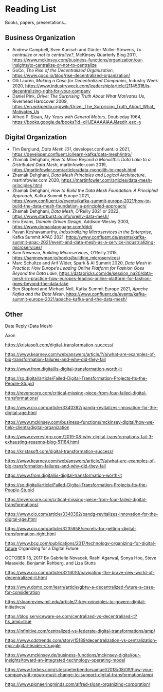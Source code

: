 # Reading List

Books, papers, presentations...

## Business Organization

* Andrew Campbell, Sven Kunisch and Günter Müller-Stewens, *To centralize or not to centralize?*, McKinsey Quarterly Blog 2011, https://www.mckinsey.com/business-functions/organization/our-insights/to-centralize-or-not-to-centralize
* GoCo, *The Rise of the Decentralized Organization*, https://www.goco.io/blog/rise-decentralized-organization/
* Olli Laurén, *Making a Case for Decentralized Companies*, Industry Week 2020, https://www.industryweek.com/leadership/article/21145316/is-decentralizing-right-for-your-company
* Daniel Pink, *Drive: The Surprising Truth About What Motivates Us*, Riverhead Hardcover 2009, https://en.wikipedia.org/wiki/Drive:_The_Surprising_Truth_About_What_Motivates_Us
* Alfred P. Sloan, *My Years with General Motors*, Doubleday 1964, https://books.google.de/books?id=qHJEAAAAIAAJ&redir_esc=y

## Digital Organization

* Tim Berglund, *Data Mesh 101*, developer.confluent.io 2021, https://developer.confluent.io/learn-kafka/data-mesh/intro/
* Zhamak Dehghani, *How to Move Beyond a Monolithic Data Lake to a Distributed Data Mesh*, martinfowler.com 2019, https://martinfowler.com/articles/data-monolith-to-mesh.html
* Zhamak Dehghani, *Data Mesh Principles and Logical Architecture*, martinfowler.com 2020, https://martinfowler.com/articles/data-mesh-principles.html
* Zhamak Dehghani, *How to Build the Data Mesh Foundation: A Principled Approach*, Kafka Summit Europe 2021, https://www.confluent.io/events/kafka-summit-europe-2021/how-to-build-the-data-mesh-foundation-a-principled-approach/
* Zhamak Dehghani, *Data Mesh*, O'Reilly 2021 or 2022, https://www.starburst.io/info/oreilly-data-mesh/
* Eric Evans, *Domain-Driven Design*, Addison-Wesley 2003, https://www.domainlanguage.com/ddd/
* Pavan Keshavamurthy, *Industrializing Microservices in the Enterprise*, Kafka Summit APAC 2021, https://www.confluent.de/events/kafka-summit-apac-2021/event-and-data-mesh-as-a-service-industrializing-microservices/
* Sam Newman, *Building Microservices*, O'Reilly 2015, https://samnewman.io/books/building_microservices/
* Marc Schultze and Arif Wider, Spark & AI Summit 2020, *Data Mesh in Practice: How Europe’s Leading Online Platform for Fashion Goes Beyond the Data Lake*, https://databricks.com/de/session_na20/data-mesh-in-practice-how-europes-leading-online-platform-for-fashion-goes-beyond-the-data-lake
* Ben Stopford and Michael Noll, Kafka Summit Europe 2021, *Apache Kafka and the Data Mesh*, https://www.confluent.de/events/kafka-summit-europe-2021/apache-kafka-and-the-data-mesh/

## Other

Data Reply (Data Mesh)

Axon

https://kristasoft.com/digital-transformation-success/

https://www.kearney.com/web/answers/article/?/a/what-are-examples-of-big-transformation-failures-and-why-did-they-fail

https://www.from.digital/is-digital-transformation-worth-it

https://so.digital/article/Failed-Digital-Transformation-Projects-Its-the-People-Stupid

https://reverscore.com/critical-missing-piece-from-four-failed-digital-transformations/

https://www.cio.com/article/3340362/pandg-revitalizes-innovation-for-the-digital-age.html

https://www.mckinsey.com/business-functions/mckinsey-digital/how-we-help-clients/digital-organization

https://www.everestgrp.com/2019-08-why-digital-transformations-fail-3-exhausting-reasons-blog-51164.html

https://kristasoft.com/digital-transformation-success/

https://www.kearney.com/web/answers/article/?/a/what-are-examples-of-big-transformation-failures-and-why-did-they-fail

https://www.from.digital/is-digital-transformation-worth-it

https://so.digital/article/Failed-Digital-Transformation-Projects-Its-the-People-Stupid

https://reverscore.com/critical-missing-piece-from-four-failed-digital-transformations/

https://www.cio.com/article/3340362/pandg-revitalizes-innovation-for-the-digital-age.html

https://www.cio.com/article/3235958/secrets-for-getting-digital-transformation-right.html

https://www.bcg.com/publications/2017/technology-organizing-for-digital-future
Organizing for a Digital Future

OCTOBER 18, 2017 
By Gabrielle Novacek, Rashi Agarwal, Sonya Hoo, Steve Maaseide, Benjamin Rehberg, and Liza Stutts

https://www.cio.com/article/3216010/navigating-the-brave-new-world-of-decentralized-it.html

https://www.domo.com/learn/article/gbtw-a-decentralized-future-a-case-for-consideration

https://sloanreview.mit.edu/article/7-key-principles-to-govern-digital-initiatives/

https://blog.serviceware-se.com/centralized-vs-decentralized-it?hs_amp=true

https://infinitive.com/centralized-vs-federate-digital-transformations/amp/

https://www.cdotrends.com/story/15189/decentralization-vs-centralization-epic-digital-leader-struggle

https://www.mckinsey.de/business-functions/mckinsey-digital/our-insights/toward-an-integrated-technology-operating-model

https://www.forbes.com/sites/peterbendorsamuel/2018/08/09/how-your-companys-it-group-must-change-to-support-digital-transformation/amp/

https://www.pioneeringminds.com/alfred-sloan-organizing-corporation/

